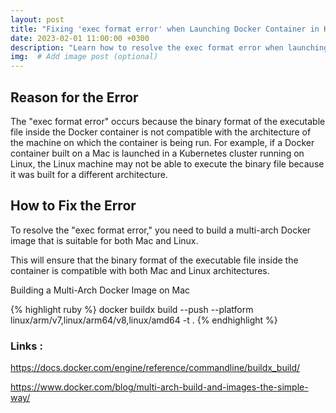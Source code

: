 ```yaml
---
layout: post
title: "Fixing 'exec format error' when Launching Docker Container in Kubernetes"
date: 2023-02-01 11:00:00 +0300
description: "Learn how to resolve the exec format error when launching a Docker container built on Mac in Kubernetes and how to build a multi-arch Docker image on Mac suitable for Linux Kubernetes."
img:  # Add image post (optional)
---
```


## Reason for the Error

The "exec format error" occurs because the binary format of the executable file inside the Docker container is not compatible with the architecture of the machine on which the container is being run. For example, if a Docker container built on a Mac is launched in a Kubernetes cluster running on Linux, the Linux machine may not be able to execute the binary file because it was built for a different architecture.

## How to Fix the Error


To resolve the "exec format error," you need to build a multi-arch Docker image that is suitable for both Mac and Linux. 

This will ensure that the binary format of the executable file inside the container is compatible with both Mac and Linux architectures.

Building a Multi-Arch Docker Image on Mac

{% highlight ruby %}
docker buildx build --push --platform linux/arm/v7,linux/arm64/v8,linux/amd64 -t <image-name> .
{% endhighlight %}


### Links : 

https://docs.docker.com/engine/reference/commandline/buildx_build/

https://www.docker.com/blog/multi-arch-build-and-images-the-simple-way/